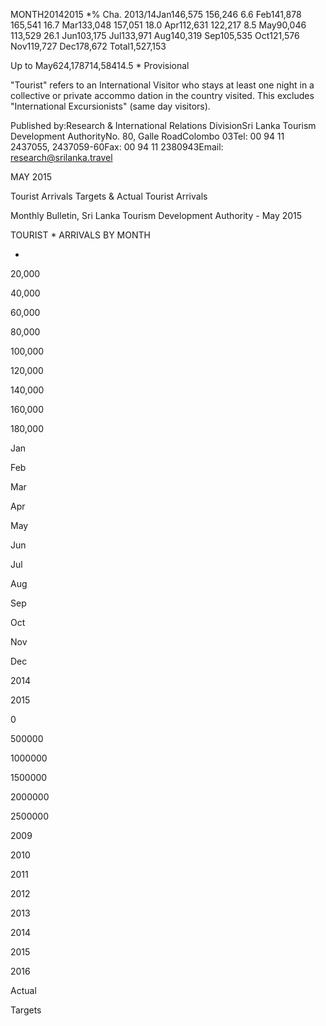 MONTH20142015 *% Cha. 2013/14Jan146,575 156,246 6.6 Feb141,878 165,541 16.7 Mar133,048 157,051 18.0 Apr112,631 122,217 8.5 May90,046 113,529 26.1 Jun103,175 Jul133,971 Aug140,319 Sep105,535 Oct121,576 Nov119,727 Dec178,672 Total1,527,153

Up to May624,178714,58414.5 * Provisional

"Tourist" refers to an International Visitor who stays at least one night in a collective or private accommo dation in the country visited. This excludes "International Excursionists" (same day visitors).

Published by:Research & International Relations DivisionSri Lanka Tourism Development AuthorityNo. 80, Galle RoadColombo 03Tel: 00 94 11 2437055, 2437059-60Fax: 00 94 11 2380943Email: research@srilanka.travel

MAY 2015

Tourist Arrivals Targets & Actual Tourist Arrivals

Monthly Bulletin, Sri Lanka Tourism Development Authority - May 2015

TOURIST * ARRIVALS BY MONTH

-

20,000

40,000

60,000

80,000

100,000

120,000

140,000

160,000

180,000

Jan

Feb

Mar

Apr

May

Jun

Jul

Aug

Sep

Oct

Nov

Dec

2014

2015

0

500000

1000000

1500000

2000000

2500000

2009

2010

2011

2012

2013

2014

2015

2016

Actual

Targets